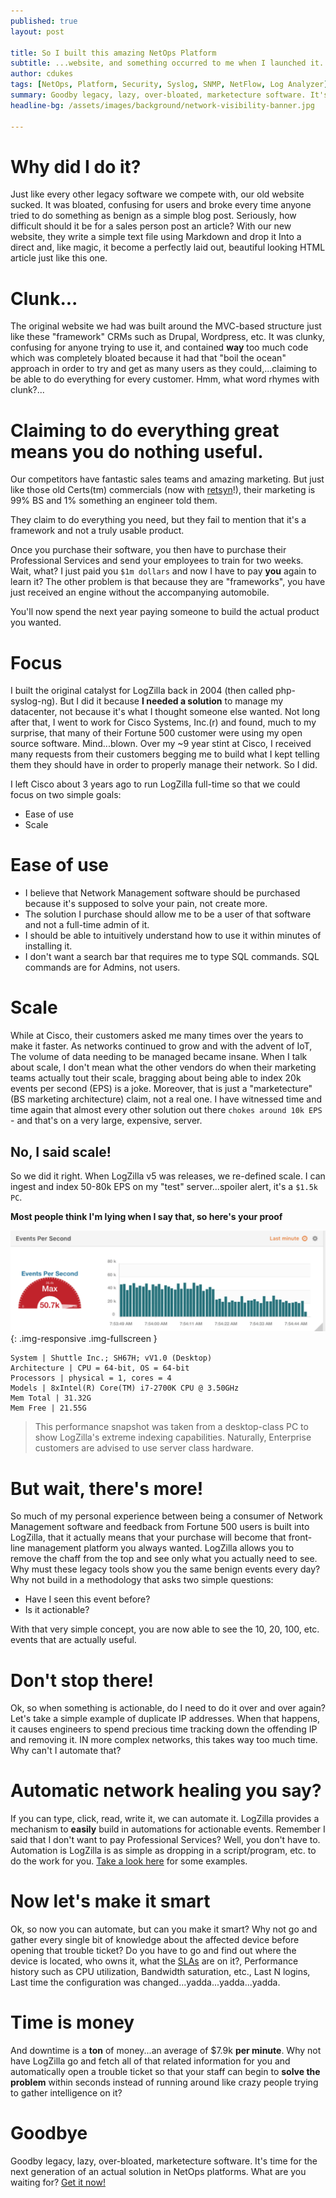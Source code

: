 ```yaml
---
published: true
layout: post

title: So I built this amazing NetOps Platform
subtitle: ...website, and something occurred to me when I launched it.
author: cdukes
tags: [NetOps, Platform, Security, Syslog, SNMP, NetFlow, Log Analyzer]
summary: Goodby legacy, lazy, over-bloated, marketecture software. It's time for the next generation..
headline-bg: /assets/images/background/network-visibility-banner.jpg

---
```





# Why did I do it?
Just like every other legacy software we compete with, our old website sucked.
It was bloated, confusing for users and broke every time anyone tried to do something as benign as a simple blog post.
Seriously, how difficult should it be for a sales person post an article? With our new website, they write a simple text file using Markdown and drop it 
Into a direct and, like magic, it become a perfectly laid out, beautiful looking HTML article just like this one.


# Clunk...
The original website we had was built around the  MVC-based structure just like these 
"framework" CRMs such as Drupal, Wordpress, etc. It was clunky, confusing for anyone trying to use it, and contained **way** too 
much code which was completely bloated because it had that "boil the ocean" approach in order to try and get as many
users as they could,...claiming to be able to do everything for every customer. Hmm, what word rhymes with clunk?...

# Claiming to do everything great means you do nothing useful.
Our competitors have fantastic sales teams and amazing marketing. But just like those old Certs(tm) commercials (now with [retsyn](http://hsionline.com/2005/03/24/what-the-heck-is-retsyn/)!), their marketing is 99% BS and 1% something an engineer told them.

They claim to do everything you need, but they fail to mention that it's a framework and not a truly usable product.

Once you purchase their software, you then have to purchase their Professional Services and send your employees to train for two weeks.
Wait, what? I just paid you `$1m dollars` and now I have to pay **you** again to learn it? The other problem is that because they are "frameworks", you have just received an engine without the accompanying automobile.

You'll now spend the next year paying someone to build the actual product you wanted.

# Focus
I built the original catalyst for LogZilla back in 2004 (then called php-syslog-ng). But I did it because **I needed a solution** to manage my datacenter, not because it's what I thought someone else wanted. Not long after that, I went to work for Cisco Systems, Inc.(r) and found, much to my surprise, that many of their Fortune 500 customer were using my open source software. Mind...blown. Over my ~9 year stint at Cisco, I received many requests from their customers begging me to build what I kept telling them they should have in order to properly manage their network. So I did.

I left Cisco about 3 years ago to run LogZilla full-time so that we could focus on two simple goals:

* Ease of use
* Scale

# Ease of use
* I believe that Network Management software should be purchased because it's supposed to solve your pain, not create more.
* The solution I purchase should allow me to be a user of that software and not a full-time admin of it.
* I should be able to intuitively understand how to use it within minutes of installing it.
* I don't want a search bar that requires me to type SQL commands. SQL commands are for Admins, not users.

# Scale
While at Cisco, their customers asked me many times over the years to make it faster. As networks continued to grow and with the advent of IoT, 
The volume of data needing to be managed became insane. When I talk about scale, I don't mean what the other vendors do when their marketing teams actually tout their scale, bragging about being able to index 20k events per second (EPS) is a joke. Moreover, that is just a "marketecture" (BS marketing architecture) claim, not a real one.
I have witnessed time and time again that almost every other solution out there `chokes around 10k EPS` - and that's on a very large, expensive, server.

## No, I said scale!
So we did it right. When LogZilla v5 was releases, we re-defined scale. I can ingest and index 50-80k EPS on my "test" server...spoiler alert, it's a `$1.5k PC`.

**Most people think I'm lying when I say that, so here's your proof**

![50keps](/assets/images/blog/post_images/so-i-built-this-amazing-netops-platform/50k-eps-on-a-pc.png){: .img-responsive .img-fullscreen }

	System | Shuttle Inc.; SH67H; vV1.0 (Desktop)
	Architecture | CPU = 64-bit, OS = 64-bit
	Processors | physical = 1, cores = 4
	Models | 8xIntel(R) Core(TM) i7-2700K CPU @ 3.50GHz
	Mem Total | 31.32G
	Mem Free | 21.55G

>This performance snapshot was taken from a desktop-class PC to show LogZilla's extreme indexing capabilities. Naturally, Enterprise customers are advised to use server class hardware.


# But wait, there's more!
So much of my personal experience between being a consumer of Network Management software and feedback from Fortune 500 users is built into LogZilla, that it actually means that your purchase will become that front-line management platform you always wanted.
LogZilla allows you to remove the chaff from the top and see only what you actually need to see. Why must these legacy tools show you the same benign events every day? Why not build in a methodology that asks two simple questions:

* Have I seen this event before?
* Is it actionable?

With that very simple concept, you are now able to see the 10, 20, 100, etc. events that are actually useful.

# Don't stop there!
Ok, so when something is actionable, do I need to do it over and over again? Let's take a simple example of duplicate IP addresses.
When that happens, it causes engineers to spend precious time tracking down the offending IP and removing it. IN more complex networks, this takes way too much time.
Why can't I automate that? 


# Automatic network healing you say?
If you can type, click, read, write it, we can automate it. LogZilla provides a mechanism to **easily** build in automations for actionable events. Remember I said that I don't want to pay Professional Services? Well, you don't have to. Automation is LogZilla is as simple as dropping in a script/program, etc. to do the work for you. [Take a look here](https://github.com/logzilla/extras) for some examples.

# Now let's make it smart
Ok, so now you can automate, but can you make it smart? Why not go and gather every single bit of knowledge about the affected device before opening that trouble ticket?
Do you have to go and find out where the device is located, who owns it, what the [SLAs](https://en.wikipedia.org/wiki/Service-level_agreement) are on it?, Performance history such as CPU utilization, Bandwidth saturation, etc., Last N logins, Last time the configuration was changed...yadda...yadda...yadda.

# Time is money
And downtime is a **ton** of money...an average of $7.9k **per minute**. Why not have LogZilla go and fetch all of that related information for you and automatically open a trouble ticket so that your staff can begin to **solve the problem** within seconds instead of running around like crazy people trying to gather intelligence on it?

# Goodbye
Goodby legacy, lazy, over-bloated, marketecture software. It's time for the next generation of an actual solution in NetOps platforms. What are you waiting for? [Get it now!](/download.html) 



